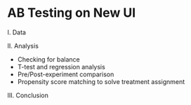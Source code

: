 # AB Testing on New UI 

I. Data


II. Analysis 
- Checking for balance
- T-test and regression analysis 
- Pre/Post-experiment comparison 
- Propensity score matching to solve treatment assignment

III. Conclusion 
